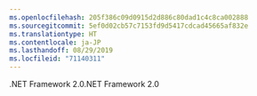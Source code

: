 ```yaml
---
ms.openlocfilehash: 205f386c09d0915d2d886c80dad1c4c8ca002888
ms.sourcegitcommit: 5ef0d02cb57c7153fd9d5417cdcad45665af832e
ms.translationtype: HT
ms.contentlocale: ja-JP
ms.lasthandoff: 08/29/2019
ms.locfileid: "71140311"
---
```

<span data-ttu-id="efc19-101">.NET Framework 2.0</span><span class="sxs-lookup"><span data-stu-id="efc19-101">.NET Framework 2.0</span></span>